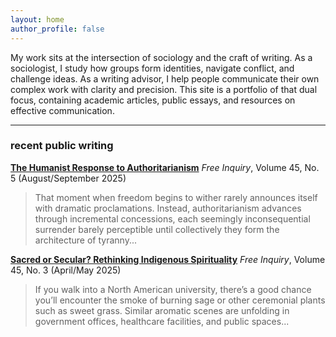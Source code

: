 ```yaml
---
layout: home
author_profile: false
---
```


My work sits at the intersection of sociology and the craft of writing. As a sociologist, I study how groups form identities, navigate conflict, and challenge ideas. As a writing advisor, I help people communicate their own complex work with clarity and precision. This site is a portfolio of that dual focus, containing academic articles, public essays, and resources on effective communication.

---

### recent public writing

**[The Humanist Response to Authoritarianism](https://secularhumanism.org/2025/07/the-humanist-response-to-authoritarianism/)**
*Free Inquiry*, Volume 45, No. 5 (August/September 2025)

> That moment when freedom begins to wither rarely announces itself with dramatic proclamations. Instead, authoritarianism advances through incremental concessions, each seemingly inconsequential surrender barely perceptible until collectively they form the architecture of tyranny...

**[Sacred or Secular? Rethinking Indigenous Spirituality](https://secularhumanism.org/2025/03/sacred-or-secular-rethinking-indigenous-spirituality/)**
*Free Inquiry*, Volume 45, No. 3 (April/May 2025)

> If you walk into a North American university, there’s a good chance you’ll encounter the smoke of burning sage or other ceremonial plants such as sweet grass. Similar aromatic scenes are unfolding in government offices, healthcare facilities, and public spaces...
